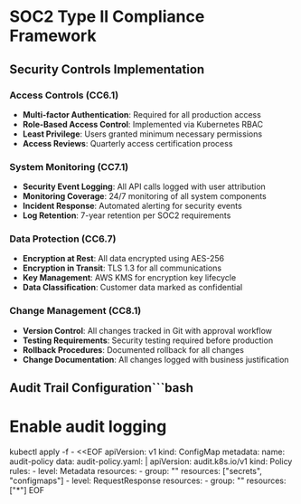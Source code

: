 # SOC2 Type II Compliance Framework

## Security Controls Implementation

### Access Controls (CC6.1)
- **Multi-factor Authentication**: Required for all production access
- **Role-Based Access Control**: Implemented via Kubernetes RBAC
- **Least Privilege**: Users granted minimum necessary permissions
- **Access Reviews**: Quarterly access certification process

### System Monitoring (CC7.1)
- **Security Event Logging**: All API calls logged with user attribution
- **Monitoring Coverage**: 24/7 monitoring of all system components
- **Incident Response**: Automated alerting for security events
- **Log Retention**: 7-year retention per SOC2 requirements

### Data Protection (CC6.7)
- **Encryption at Rest**: All data encrypted using AES-256
- **Encryption in Transit**: TLS 1.3 for all communications
- **Key Management**: AWS KMS for encryption key lifecycle
- **Data Classification**: Customer data marked as confidential

### Change Management (CC8.1)
- **Version Control**: All changes tracked in Git with approval workflow
- **Testing Requirements**: Security testing required before production
- **Rollback Procedures**: Documented rollback for all changes
- **Change Documentation**: All changes logged with business justification

## Audit Trail Configuration```bash
# Enable audit logging
kubectl apply -f - <<EOF
apiVersion: v1
kind: ConfigMap
metadata:
  name: audit-policy
data:
  audit-policy.yaml: |
    apiVersion: audit.k8s.io/v1
    kind: Policy
    rules:
    - level: Metadata
      resources:
      - group: ""
        resources: ["secrets", "configmaps"]
    - level: RequestResponse
      resources:
      - group: ""
        resources: ["*"]
EOF